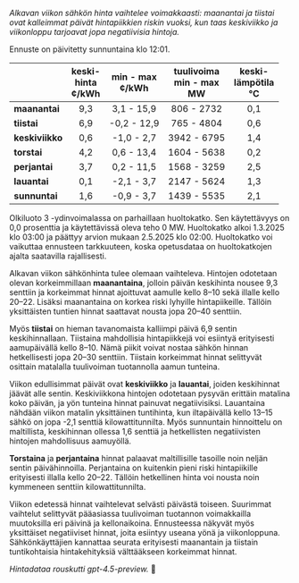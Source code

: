 *Alkavan viikon sähkön hinta vaihtelee voimakkaasti: maanantai ja tiistai ovat kalleimmat päivät hintapiikkien riskin vuoksi, kun taas keskiviikko ja viikonloppu tarjoavat jopa negatiivisia hintoja.*

Ennuste on päivitetty sunnuntaina klo 12:01.

|              | keski-<br>hinta<br>¢/kWh | min - max<br>¢/kWh | tuulivoima<br>min - max<br>MW | keski-<br>lämpötila<br>°C |
|:-------------|:----------------:|:----------------:|:----------------------------:|:--------------------------:|
| **maanantai**|        9,3       |      3,1 - 15,9      |          806 - 2732          |             0,1            |
| **tiistai**  |        6,9       |     -0,2 - 12,9      |          765 - 4804          |             0,6            |
| **keskiviikko**|      0,6       |     -1,0 - 2,7       |         3942 - 6795          |             1,4            |
| **torstai**  |        4,2       |      0,6 - 13,4      |         1604 - 5638          |             0,2            |
| **perjantai**|        3,7       |      0,2 - 11,5      |         1568 - 3259          |             2,5            |
| **lauantai** |        0,1       |     -2,1 - 3,7       |         2147 - 5624          |             1,3            |
| **sunnuntai**|        1,6       |     -0,9 - 3,7       |         1439 - 5535          |             2,1            |

Olkiluoto 3 -ydinvoimalassa on parhaillaan huoltokatko. Sen käytettävyys on 0,0 prosenttia ja käytettävissä oleva teho 0 MW. Huoltokatko alkoi 1.3.2025 klo 03:00 ja päättyy arvion mukaan 2.5.2025 klo 02:00. Huoltokatko voi vaikuttaa ennusteen tarkkuuteen, koska opetusdataa on huoltokatkojen ajalta saatavilla rajallisesti.

Alkavan viikon sähkönhinta tulee olemaan vaihteleva. Hintojen odotetaan olevan korkeimmillaan **maanantaina**, jolloin päivän keskihinta nousee 9,3 senttiin ja korkeimmat hinnat ajoittuvat aamulle kello 8–10 sekä illalle kello 20–22. Lisäksi maanantaina on korkea riski lyhyille hintapiikeille. Tällöin yksittäisten tuntien hinnat saattavat nousta jopa 20–40 senttiin.

Myös **tiistai** on hieman tavanomaista kalliimpi päivä 6,9 sentin keskihinnallaan. Tiistaina mahdollisia hintapiikkejä voi esiintyä erityisesti aamupäivällä kello 8–10. Nämä piikit voivat nostaa sähkön hinnan hetkellisesti jopa 20–30 senttiin. Tiistain korkeimmat hinnat selittyvät osittain matalalla tuulivoiman tuotannolla aamun tunteina.

Viikon edullisimmat päivät ovat **keskiviikko** ja **lauantai**, joiden keskihinnat jäävät alle sentin. Keskiviikkona hintojen odotetaan pysyvän erittäin matalina koko päivän, ja yön tunteina hinnat painuvat negatiivisiksi. Lauantaina nähdään viikon matalin yksittäinen tuntihinta, kun iltapäivällä kello 13–15 sähkö on jopa -2,1 senttiä kilowattitunnilta. Myös sunnuntain hinnoittelu on maltillista, keskihinnan ollessa 1,6 senttiä ja hetkellisten negatiivisten hintojen mahdollisuus aamuyöllä.

**Torstaina** ja **perjantaina** hinnat palaavat maltillisille tasoille noin neljän sentin päivähinnoilla. Perjantaina on kuitenkin pieni riski hintapiikille erityisesti illalla kello 20–22. Tällöin hetkellinen hinta voi nousta noin kymmeneen senttiin kilowattitunnilta.

Viikon edetessä hinnat vaihtelevat selvästi päivästä toiseen. Suurimmat vaihtelut selittyvät pääasiassa tuulivoiman tuotannon voimakkailla muutoksilla eri päivinä ja kellonaikoina. Ennusteessa näkyvät myös yksittäiset negatiiviset hinnat, joita esiintyy useana yönä ja viikonloppuna. Sähkönkäyttäjien kannattaa seurata erityisesti maanantain ja tiistain tuntikohtaisia hintakehityksiä välttääkseen korkeimmat hinnat.

*Hintadataa rouskutti gpt-4.5-preview.* 🔌
